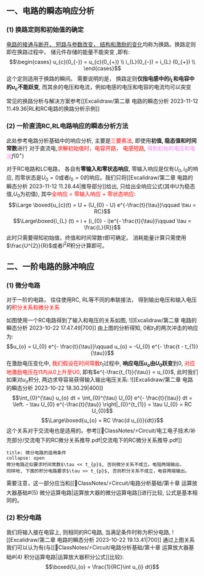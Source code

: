 ## 一、电路的瞬态响应分析
### (1) 换路定则和初始值的确定
<u>电路的接通与断开， 短路与参数改变， 结构和激励的变化</u>均称为换路。换路定则即在换路过程中， 储元件存储的能量不能突变 ,即有:
$$\begin{cases}
u_{c}(0_{-}) = u_{c}(0_{+}) \\
i_{L}(0_{-}) = i_{L} (0_{+}) \\
\end{cases}$$
这个定则适用于换路的瞬间。 
需要说明的是， 换路定则**仅指电感中的$i_L$和电容中的$u_c$不能跃变**, 而其余的电压和电流，例如电感的电压和电容的电流均可以突变

常见的换路分析与解决方案参考[[Excalidraw/第二章 电路的瞬态分析 2023-11-12 11.49.36|RL和RC电路的换路分析示例]] 

### (2) 一阶直流RC,RL电路响应的瞬态分析方法
此处参考电路分析基础中的响应分析, 主要是<mark style="background: transparent; color: red">三要素法</mark>, 即使用**初值, 稳态值和时间常数**进行
对于直流电,<mark style="background: transparent; color: red">求解初始值时，电容开路， 电感短路</mark>, <mark style="background: transparent; color: violet">得到初始的电压和电流</mark>$f(0^{+})$

对于RC电路和LC电路， 各自有**零输入和零状态响应**, 零输入响应是仅有$U_{0}, i_{0}$的响应, 而零状态是$U_0 = 0$或者$i_0 = 0$的响应。我们只将[[Excalidraw/第二章 电路的瞬态分析 2023-11-12 11.28.44|推导部分]]给出, 只给出全响应公式(其中U为稳态值,$U_0$为初值), 其中<mark style="background: transparent; color: red">全响应 = 零输入响应 + 零状态响应</mark>: 
$$\Large \boxed{u_{c}(t) = U  + (U_{0} - U) e^{-\frac{t}{\tau}}\qquad  \tau = RC}$$
$$\Large\boxed{i_{L} (t) = i + (i_{0} - i)e^{- \frac{t}{\tau}}\qquad  \tau = \frac{L}{R}}$$
此时只需要得知初始值，终值和时间常数$\tau$即可确定。
消耗能量计算只需使用$\frac{U^{2}}{R}$或者$i^{2} R$积分计算即可。

## 二、一阶电路的脉冲响应
### (1) 微分电路
对于一阶的电路， 往往使用RC, RL等不同的串联接法， 得到输出电压和输入电压的<mark style="background: transparent; color: red">积分关系和微分关系</mark>

如图使用一个RC电路得到了输入和电压的关系如图, 
![[Excalidraw/第二章 电路的瞬态分析 2023-10-22 17.47.49|700]]
由上图的分析得知, 0和$t_1$的两次冲击的响应为:
$$u_{o} = U_{0} e^{- \frac{t}{\tau}}\qquad u_{o} = -U_{0}  e^{- \frac{t - t_{1}}{\tau}}$$
在激励电压变化中, <mark style="background: transparent; color: red">我们假设在时间常数</mark>$t_{1}$过程中, **响应电压$u_{o}$由$U_{0}$跃变**到$0$, <mark style="background: transparent; color: red">对应地激励电压在t1内从0上升至U0</mark>, 即有$e^{-\frac{t_{1}}{\tau}} = u_{0}$, 此时我们如果对$u_o$积分, 两边求导容易获得输入输出电压关系:
![[Excalidraw/第二章 电路的瞬态分析 2023-10-22 18.30.29|400]]
$$\int_{0}^{\tau} u_{o} dt = \int_{0}^{\tau} U_{0} e^{- \frac{t}{\tau}} dt  =  \left. - \tau U_{0} e^{-\frac{t}{\tau}} \right|_{0}^{t_{1}} = \tau U_{0} = RC U_{0}$$
$$\Large\boxed{u_{o} = RC  \frac{d u_{i}}{dt}}$$
这个关系对于交流电也是适用的。参考[[📘ClassNotes/⚡Circuit/电工电子技术/补充部分/交流电下的RC微分关系推导.pdf|交流电下的RC微分关系推导.pdf]] 
`````ad-caution 
title: 微分电路的适用条件
collapse: open
微分电路近似要求时间常数$\tau << t_{p}$, 否则微分关系不成立。电阻两端输出。 
同样地, 下面的积分电路要求$\tau >> t_{p}$, 否则积分关系不成立，电容两端输出。
`````
需要注意，这一部分应当和[[📘ClassNotes/⚡Circuit/电路分析基础/第十章 运算放大器基础#(5) 微分运算电路|运算放大器的微分运算电路]]进行比较, 公式是基本相同的。
### (2) 积分电路
我们将输入接在电容上, 则相同的RC电路, 当满足条件时称为积分电路, 
![[Excalidraw/第二章 电路的瞬态分析 2023-10-22 19.13.41|700]]
通过上图关系我们可以认为有(与[[📘ClassNotes/⚡Circuit/电路分析基础/第十章 运算放大器基础#(4) 积分运算电路|运算放大器积分公式]]比较): 
$$\boxed{U_{o} = \frac{1}{RC}\int u_{i} dt}$$

